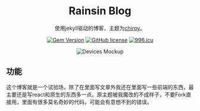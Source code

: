 <div align="center">

  # Rainsin Blog

  使用jekyll驱动的博客，主题为[chirpy](https://github.com/cotes2020/chirpy-starter)。

  [![Gem Version](https://img.shields.io/gem/v/jekyll-theme-chirpy?color=brightgreen)](https://rubygems.org/gems/jekyll-theme-chirpy)
  [![GitHub license](https://img.shields.io/github/license/cotes2020/jekyll-theme-chirpy.svg)](https://github.com/cotes2020/jekyll-theme-chirpy/blob/master/LICENSE)
  [![996.icu](https://img.shields.io/badge/link-996.icu-%23FF4D5B.svg)](https://996.icu)

  ![Devices Mockup](https://exapi.hk.cpolar.io/%E5%A3%81%E7%BA%B83.webp)

</div>

## 功能

这个博客就是一个试验场，除了在里面写文章外我还在里面写一些前端的东西，最主要还是写react和原生的东西多一点。原主题被我魔改的不成样子，不要Fork直接用，里面有很多莫名奇妙的代码，可能会有意想不到的错误。


